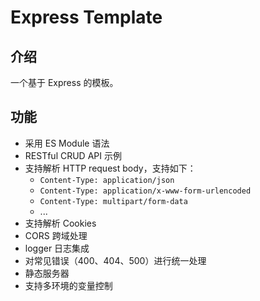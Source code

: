 # Express Template

## 介绍

一个基于 Express 的模板。

## 功能

- 采用 ES Module 语法
- RESTful CRUD API 示例
- 支持解析 HTTP request body，支持如下：
  - `Content-Type: application/json`
  - `Content-Type: application/x-www-form-urlencoded`
  - `Content-Type: multipart/form-data`
  - ...
- 支持解析 Cookies
- CORS 跨域处理
- logger 日志集成
- 对常见错误（400、404、500）进行统一处理
- 静态服务器
- 支持多环境的变量控制
